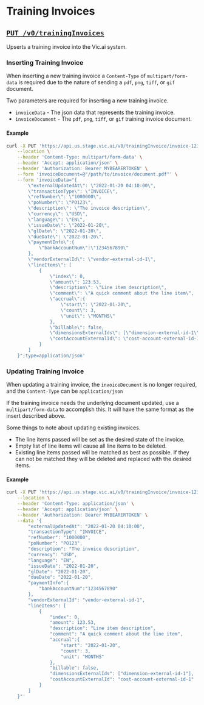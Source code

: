 # Training Invoices

## [`PUT /v0/trainingInvoices`](../../vic.api.v0.html#/TrainingInvoices/upsertTrainingInvoice)

Upserts a training invoice into the Vic.ai system.

### Inserting Training Invoice

When inserting a new training invoice a `Content-Type` of `multipart/form-data`
is required due to the nature of sending a `pdf`, `png`, `tiff`, or `gif`
document.

Two parameters are required for inserting a new training invoice.

* `invoiceData` - The json data that represents the training invoice.
* `invoiceDocument` - The `pdf`, `png`, `tiff`, or `gif` training invoice document.

#### Example

```bash
curl -X PUT 'https://api.us.stage.vic.ai/v0/trainingInvoice/invoice-123' \
    --location \
    --header 'Content-Type: multipart/form-data' \
    --header 'Accept: application/json' \
    --header 'Authorization: Bearer MYBEARERTOKEN' \
    --form 'invoiceDocument=@"/path/to/invoice/document.pdf"' \
    --form 'invoiceData="{
        \"externalUpdatedAt\": \"2022-01-20 04:10:00\",
        \"transactionType\": \"INVOICE\",
        \"refNumber\": \"1000000\",
        \"poNumber\": \"PO123\",
        \"description\": \"The invoice description\",
        \"currency\": \"USD\",
        \"language\": \"EN\",
        \"issueDate\": \"2022-01-20\",
        \"glDate\": \"2022-01-20\",
        \"dueDate\": \"2022-01-20\",
        \"paymentInfo\":{
            \"bankAccountNum\":\"1234567890\"
        },
        \"vendorExternalId\": \"vendor-external-id-1\",
        \"lineItems\": [
            {
                \"index\": 0,
                \"amount\": 123.53,
                \"description\": \"Line item description\",
                \"comment\": \"A quick comment about the line item\",
                \"accrual\":{
                    \"start\": \"2022-01-20\",
                    \"count\": 3,
                    \"unit\": \"MONTHS\"
                },
                \"billable\": false,
                \"dimensionsExternalIds\": [\"dimension-external-id-1\"],
                \"costAccountExternalId\": \"cost-account-external-id-1\"
            }
        ]
    }";type=application/json'
```

### Updating Training Invoice

When updating a training invoice, the `invoiceDocument` is no longer required,
and the `Content-Type` can be `application/json`

If the training invoice needs the underlying document updated, use a
`multipart/form-data` to accomplish this. It will have the same format as the
insert described above.

Some things to note about updating existing invoices.

* The line items passed will be set as the desired state of the invoice.
* Empty list of line items will cause all line items to be deleted.
* Existing line items passed will be matched as best as possible. If they can
  not be matched they will be deleted and replaced with the desired items.

#### Example

```bash
curl -X PUT 'https://api.us.stage.vic.ai/v0/trainingInvoice/invoice-123' \
    --location \
    --header 'Content-Type: application/json' \
    --header 'Accept: application/json' \
    --header 'Authorization: Bearer MYBEARERTOKEN' \
    --data '{
        "externalUpdatedAt": "2022-01-20 04:10:00",
        "transactionType": "INVOICE",
        "refNumber": "1000000",
        "poNumber": "PO123",
        "description": "The invoice description",
        "currency": "USD",
        "language": "EN",
        "issueDate": "2022-01-20",
        "glDate": "2022-01-20",
        "dueDate": "2022-01-20",
        "paymentInfo":{
            "bankAccountNum":"1234567890"
        },
        "vendorExternalId": "vendor-external-id-1",
        "lineItems": [
            {
                "index": 0,
                "amount": 123.53,
                "description": "Line item description",
                "comment": "A quick comment about the line item",
                "accrual":{
                    "start": "2022-01-20",
                    "count": 3,
                    "unit": "MONTHS"
                },
                "billable": false,
                "dimensionsExternalIds": ["dimension-external-id-1"],
                "costAccountExternalId": "cost-account-external-id-1"
            }
        ]
    }"'
```
